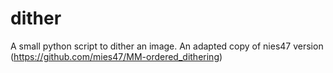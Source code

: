 # dither
A small python script to dither an image.
An adapted copy of nies47 version (https://github.com/mies47/MM-ordered_dithering)
